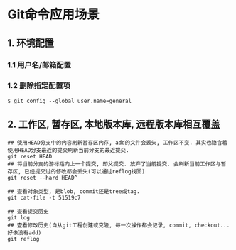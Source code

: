 # Git命令应用场景

## 1. 环境配置



### 1.1 用户名/邮箱配置

### 1.2 删除指定配置项

```
$ git config --global user.name=general
```

## 2. 工作区, 暂存区, 本地版本库, 远程版本库相互覆盖

```
## 使用HEAD分支中的内容刷新暂存区内存, add的文件会丢失, 工作区不变. 其实也隐含着使用HEAD分支最近的提交刷新当前分支的最近提交.
git reset HEAD
## 将当前分支的游标指向上一个提交, 即父提交. 放弃了当前提交. 会刷新当前工作区与暂存区, 已经提交过的修改都会丢失(可以通过reflog找回)
git reset --hard HEAD^
```

```
## 查看对象类型, 是blob, commit还是tree或tag.
git cat-file -t 51519c7
```

```
## 查看提交历史
git log
## 查看修改历史(自从git工程创建或克隆, 每一次操作都会记录, commit, checkout...好像没有add)
git reflog
```
